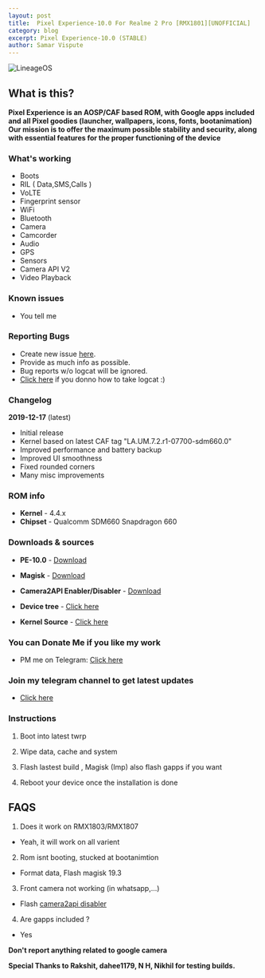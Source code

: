 ```yaml
---
layout: post
title:  Pixel Experience-10.0 For Realme 2 Pro [RMX1801][UNOFFICIAL]
category: blog
excerpt: Pixel Experience-10.0 (STABLE)
author: Samar Vispute
---
```


![LineageOS](https://img.xda-cdn.com/MOzKgPvLPaWB_b4AbFukRos8nB8=/https%3A%2F%2Fi.imgur.com%2FGtwTyCR.png)

## What is this?
**Pixel Experience is an AOSP/CAF based ROM, with Google apps included and all Pixel goodies (launcher, wallpapers, icons, fonts, bootanimation)
Our mission is to offer the maximum possible stability and security, along with essential features for the proper functioning of the device**

### What's working
* Boots
* RIL ( Data,SMS,Calls )
* VoLTE
* Fingerprint sensor
* WiFi
* Bluetooth
* Camera
* Camcorder
* Audio
* GPS
* Sensors
* Camera API V2
* Video Playback

### Known issues
* You tell me 

### Reporting Bugs
* Create new issue [here](https://github.com/SamarV-121/android_device_oppo_RMX1801/issues).
* Provide as much info as possible.
* Bug reports w/o logcat will be ignored.
* [Click here](https://forum.xda-developers.com/showthread.php?t=2774386) if you donno how to take logcat :)

### Changelog
**2019-12-17** (latest)
* Initial release
* Kernel based on latest CAF tag "LA.UM.7.2.r1-07700-sdm660.0"
* Improved performance and battery backup
* Improved UI smoothness
* Fixed rounded corners
* Many misc improvements

### ROM info
* **Kernel** - 4.4.x
* **Chipset** - Qualcomm SDM660 Snapdragon 660

### Downloads & sources
* **PE-10.0** - [Download](https://drive.google.com/file/d/1yXjFkNekMdnrNjvsdGDlKtVNKOFvsMDV/view)
* **Magisk** - [Download](https://github.com/topjohnwu/Magisk/releases/tag/v19.3)
* **Camera2API Enabler/Disabler** - [Download](https://t.me/SamarV121_P/36)

* **Device tree** -  [Click here](https://github.com/SamarV-121/android_device_oppo_RMX1801)
* **Kernel Source** - [Click here](https://github.com/SamarV-121/android_kernel_oppo_sdm660)

### You can Donate Me if you like my work
* PM me on Telegram: [Click here](https://web.telegram.org/#/im?p=@SamarV121)

### Join my telegram channel to get latest updates
* [Click here](https://t.me/SamarV121_P)

### Instructions
1) Boot into latest twrp

2) Wipe data, cache and system

3) Flash lastest build , Magisk (Imp) also flash gapps if you want

4) Reboot your device once the installation is done

## FAQS
1) Does it work on RMX1803/RMX1807 
- Yeah, it will work on all varient

2) Rom isnt booting, stucked at bootanimtion
- Format data, Flash magisk 19.3 

3) Front camera not working (in whatsapp,...)
- Flash [camera2api disabler](https://t.me/SamarV121_P/36)

4) Are gapps included ? 
- Yes

**Don't report anything related to google camera**

**Special Thanks to Rakshit, dahee1179, N H, Nikhil for testing builds.**
